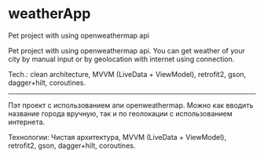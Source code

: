 # weatherApp
Pet project with using openweathermap api

Pet project with using openweathermap api. You can get weather of your city by manual input or by geolocation with internet using connection.

Tech.: clean architecture, MVVM (LiveData + ViewModel), retrofit2, gson, dagger+hilt, coroutines.

-----------------------------------------------------------

Пэт проект с использованием апи openweathermap. Можно как вводить название города вручную, так и по геолокации с использованием интернета.

Технологии: Чистая архитектура, MVVM (LiveData + ViewModel), retrofit2, gson, dagger+hilt, coroutines.
